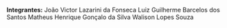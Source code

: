 **Integrantes:**
João Victor Lazarini da Fonseca
Luiz Guilherme Barcelos dos Santos
Matheus Henrique Gonçalo da Silva
Walison Lopes Souza

